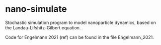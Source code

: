 # nano-simulate
Stochastic simulation program to model nanoparticle dynamics, based on the Landau-Lifshitz-Gilbert equation.

Code for Engelmann 2021 (ref) can be found in the file Engelmann_2021.
